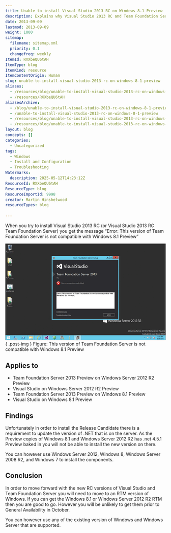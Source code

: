 ```yaml
---
title: Unable to install Visual Studio 2013 RC on Windows 8.1 Preview
description: Explains why Visual Studio 2013 RC and Team Foundation Server 2013 RC cannot be installed on Windows 8.1 Preview due to .NET version issues, with suggested workarounds.
date: 2013-09-09
lastmod: 2013-09-09
weight: 1000
sitemap:
  filename: sitemap.xml
  priority: 0.1
  changefreq: weekly
ItemId: RXXbeQU6tAH
ItemType: blog
ItemKind: resource
ItemContentOrigin: Human
slug: unable-to-install-visual-studio-2013-rc-on-windows-8-1-preview
aliases:
  - /resources/blog/unable-to-install-visual-studio-2013-rc-on-windows-8.1-preview
  - /resources/RXXbeQU6tAH
aliasesArchive:
  - /blog/unable-to-install-visual-studio-2013-rc-on-windows-8-1-preview
  - /unable-to-install-visual-studio-2013-rc-on-windows-8-1-preview
  - /resources/blog/unable-to-install-visual-studio-2013-rc-on-windows-8-1-preview
  - /resources/blog/unable-to-install-visual-studio-2013-rc-on-windows-8.1-preview
layout: blog
concepts: []
categories:
  - Uncategorized
tags:
  - Windows
  - Install and Configuration
  - Troubleshooting
Watermarks:
  description: 2025-05-12T14:23:12Z
ResourceId: RXXbeQU6tAH
ResourceType: blog
ResourceImportId: 9998
creator: Martin Hinshelwood
resourceTypes: blog

---
```

When you try to install Visual Studio 2013 RC (or Visual Studio 2013 RC Team Foundation Server) you get the message “Error: This version of Team Foundation Server is not compatible with Windows 8.1 Preview”

![image](images/image10-1-1.png "image")  
{ .post-img }
Figure: This version of Team Foundation Server is not compatible with Windows 8.1 Preview

## Applies to

- Team Foundation Server 2013 Preview on Windows Server 2012 R2 Preview
- Visual Studio on Windows Server 2012 R2 Preview
- Team Foundation Server 2013 Preview on Windows 8.1 Preview
- Visual Studio on Windows 8.1 Preview

## Findings

Unfortunately in order to install the Release Candidate there is a requirement to update the version of .NET that is on the server. As the Preview copies of Windows 8.1 and Windows Server 2012 R2 has .net 4.5.1 Preview baked in you will not be able to install the new version on there.

You can however use Windows Server 2012, Windows 8, Windows Server 2008 R2, and Windows 7 to install the components.

## Conclusion

In order to move forward with the new RC versions of Visual Studio and Team Foundation Server you will need to move to an RTM version of Windows. If you can get the Windows 8.1 or Windows Server 2012 R2 RTM then you are good to go. However you will be unlikely to get them prior to General Availability in October.

You can however use any of the existing version of Windows and Windows Server that are supported.
